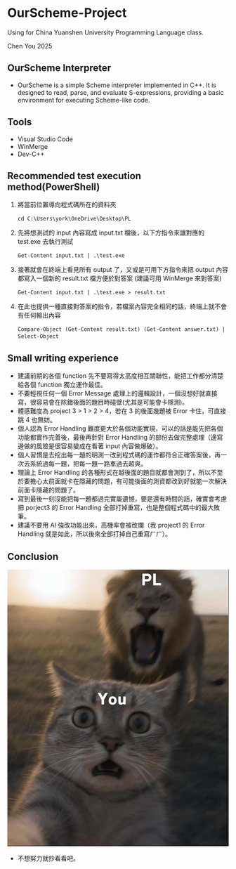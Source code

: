 # OurScheme-Project
Using for China Yuanshen University Programming Language class.

Chen You 2025

## OurScheme Interpreter
- OurScheme is a simple Scheme interpreter implemented in C++. It is designed to read, parse, and evaluate S-expressions, providing a basic environment for executing Scheme-like code.

## Tools
- Visual Studio Code
- WinMerge
- Dev-C++

## Recommended test execution method(PowerShell)
1. 將當前位置導向程式碼所在的資料夾
   ```
   cd C:\Users\york\OneDrive\Desktop\PL
   ```
2. 先將想測試的 input 內容寫成 input.txt 檔後，以下方指令來讓對應的 test.exe 去執行測試
   ```
   Get-Content input.txt | .\test.exe
   ```
3. 接著就會在終端上看見所有 output 了，又或是可用下方指令來把 output 內容都寫入一個新的 result.txt 檔方便於對答案 (建議可用 WinMerge 來對答案)
   ```
   Get-Content input.txt | .\test.exe > result.txt
   ```
4. 在此也提供一種直接對答案的指令，若檔案內容完全相同的話，終端上就不會有任何輸出內容
   ```
   Compare-Object (Get-Content result.txt) (Get-Content answer.txt) | Select-Object
   ```
## Small writing experience
- 建議前期的各個 function 先不要寫得太高度相互關聯性，能把工作都分清楚給各個 function 獨立運作最佳。
- 不要輕視任何一個 Error Message 處理上的邏輯設計，一個沒想好就直接寫，很容易會在除錯後面的題目時碰壁(尤其是可能會卡隱測)。
- 體感難度為 project 3 > 1 > 2 > 4，若在 3 的後面幾題被 Error 卡住，可直接跳 4 也無妨。
- 個人認為 Error Handling 難度更大於各個功能實現，可以的話是能先把各個功能都實作完善後，最後再針對 Error Handling 的部份去做完整處理（邊寫邊做的風險是很容易變成在看著 input 內容做爆破）。
- 個人習慣是去挖出每一題的明測一改到程式碼的運作都符合正確答案後，再一次去系統過每一題，把每一題一路車過去超爽。
- 理論上 Error Handling 的各種形式在越後面的題目就都會測到了，所以不至於要擔心太前面就卡在隱藏的問題，有可能後面的測資都改到好就能一次解決前面卡隱藏的問題了。
- 寫到最後一刻沒能把每一題都過完實屬遺憾，要是還有時間的話，確實會考慮把 porject3 的 Error Handling 全部打掉重寫，也是整個程式碼中的最大敗筆。
- 建議不要用 AI 強改功能出來，高機率會被改爛（我 project1 的 Error Handling 就是如此，所以後來全部打掉自己重寫ㄏㄏ）。
## Conclusion
 ![image](./nicepics/1379079552432738384remix-1748868867306.jpg)
- 不想努力就抄看看吧。
